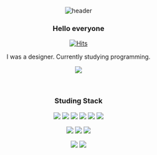<div align=center>
   
![header](https://capsule-render.vercel.app/api?type=waving&color=timeGradient&height=300&section=header&text=Taxzero%20&fontColor=ffffff&fontSize=50&fontAlign=80&fontAlignY=40)

<h3 align="center"><b>Hello everyone</b></h3>

[![Hits](https://hits.seeyoufarm.com/api/count/incr/badge.svg?url=https%3A%2F%2Fgithub.com%2FTaxzero&count_bg=%2379C83D&title_bg=%23555555&icon=&icon_color=%23E7E7E7&title=hits&edge_flat=false)](https://hits.seeyoufarm.com)
  
  
I was a designer. Currently studying programming.
   
   
<a href="https://taxzero.github.io/" target="_blank"><img src="https://img.shields.io/badge/click here-000000?style=flat-square&logo=link&logoColor=white"/></a>   
   
   
</br>
  <h3 align="center"><b>Studing Stack</b></h3>

<img src="https://img.shields.io/badge/Python-3766AB?style=flat-square&logo=Python&logoColor=white"/></a>
<img src="https://img.shields.io/badge/R-276DC3?style=flat-square&logo=R&logoColor=white"/></a>
<img src="https://img.shields.io/badge/html-E34F26?style=flat-square&logo=html5&logoColor=white"/></a>
<img src="https://img.shields.io/badge/css-1572B6?style=flat-square&logo=css3&logoColor=white"></a>
<img src="https://img.shields.io/badge/JavaScript-F7DF1E?style=flat-square&logo=JavaScript&logoColor=white"/></a>
<img src="https://img.shields.io/badge/Node.js-339933?style=flat-square&logo=Node.js&logoColor=white"/></a>

<img src="https://img.shields.io/badge/Dart-0175C2?style=flat-square&logo=dart&logoColor=white"/></a>
<img src="https://img.shields.io/badge/Flutter-02569B?style=flat-square&logo=flutter&logoColor=white"/></a>
<img src="https://img.shields.io/badge/C-00599C?style=flat-square&logo=c&logoColor=white"/></a>

<img src="https://img.shields.io/badge/Adobe Photoshop-31A8FF?style=flat-square&logo=AdobePhotoshop&logoColor=white"/></a>
<img src="https://img.shields.io/badge/Adobe Illustrator-FF9A00?style=flat-square&logo=AdobeIllustrator&logoColor=white"/></a>

</br>


</div>

</br>
